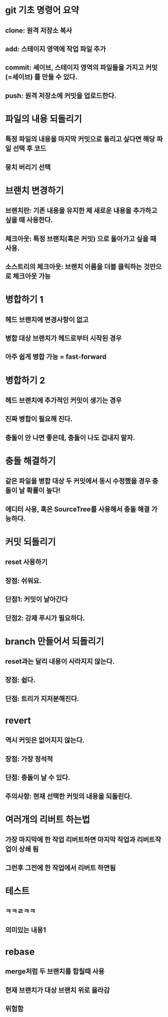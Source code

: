 
# git 기초 명령어 요약
## clone: 원격 저장소 복사
## add: 스테이지 영역에 작업 파일 추가
## commit: 세이브, 스테이지 영역의 파일들을 가지고 커밋(=세이브) 를 만들 수 있다.
## push: 원격 저장소에 커밋을 업로드한다.

# 파일의 내용 되돌리기
## 특정 파일의 내용을 마지막 커밋으로 돌리고 싶다면 해당 파일 선택 후 코드 
## 뭉치 버리기 선택

# 브랜치 변경하기
## 브랜치란: 기존 내용을 유지한 체 새로운 내용을 추가하고 싶을 때 사용한다.
## 체크아웃: 특정 브랜치(혹은 커밋) 으로 돌아가고 싶을 때 사용.
## 소스트리의 체크아웃: 브랜치 이름을 더블 클릭하는 것만으로 체크아웃 가능

# 병합하기 1
## 헤드 브랜치에 변경사항이 없고
## 병합 대상 브랜치가 헤드로부터 시작된 경우
## 아주 쉽게 병합 가능 = fast-forward

# 병합하기 2
## 헤드 브랜치에 추가적인 커밋이 생기는 경우
## 진짜 병합이 필요해 진다.
## 충돌이 안 나면 좋은데, 충돌이 나도 겁내지 말자.

# 충돌 해결하기
## 같은 파일을 병합 대상 두 커밋에서 동시 수정했을 경우 충돌이 날 확률이 높다!
## 에디터 사용, 혹은 SourceTree를 사용해서 충돌 해결 가능하다.

# 커밋 되돌리기
## reset 사용하기
## 장점: 쉬워요.
## 단점1: 커밋이 날아간다
## 단점2: 강제 푸시가 필요하다.

# branch 만들어서 되돌리기
## reset과는 달리 내용이 사라지지 않는다.
## 장점: 쉽다.
## 단점: 트리가 지저분해진다.

# revert
## 역시 커밋은 없어지지 않는다.
## 장점: 가장 정석적
## 단점: 충돌이 날 수 있다.
## 주의사항: 현재 선택한 커밋의 내용을 되돌린다.

# 여러개의 리버트 하는법
## 가장 마지막에 한 작업 리버트하면 마지막 작업과 리버트작업이 상쇄 됨
## 그런후 그전에 한 작업에서 리버트 하면됨

# 테스트
## ㅋㅋㄹㅋㅋ
## 의미있는 내용1

# rebase
## merge처럼 두 브랜치를 합칠때 사용
## 현재 브랜치가 대상 브랜치 위로 올라감
## 위험함
